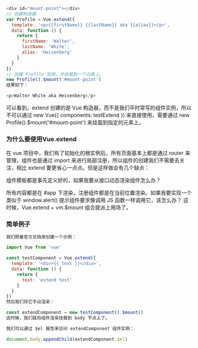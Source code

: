 ```javascript   
<div id="mount-point"></div>
// 创建构造器
var Profile = Vue.extend({
  template: '<p>{{firstName}} {{lastName}} aka {{alias}}</p>',
  data: function () {
    return {
      firstName: 'Walter',
      lastName: 'White',
      alias: 'Heisenberg'
    }
  }
})
// 创建 Profile 实例，并挂载到一个元素上。
new Profile().$mount('#mount-point')
结果如下：

<p>Walter White aka Heisenberg</p>   
```   
可以看到，extend 创建的是 Vue 构造器，而不是我们平时常写的组件实例，所以不可以通过 new Vue({ components: testExtend }) 来直接使用，需要通过 new Profile().$mount('#mount-point') 来挂载到指定的元素上。   
### 为什么要使用Vue.extend   
在 vue 项目中，我们有了初始化的根实例后，所有页面基本上都是通过 router 来管理，组件也是通过 import 来进行局部注册，所以组件的创建我们不需要去关注，相比 extend 要更省心一点点。但是这样做会有几个缺点：    

组件模板都是事先定义好的，如果我要从接口动态渲染组件怎么办？   

所有内容都是在 #app 下渲染，注册组件都是在当前位置渲染。如果我要实现一个类似于 window.alert() 提示组件要求像调用 JS 函数一样调用它，该怎么办？
这时候，Vue.extend + vm.$mount 组合就派上用场了。   
### 简单例子   
```javascript   
我们照着官方文档来创建一个示例：

import Vue from 'vue'

const testComponent = Vue.extend({
  template: '<div>{{ text }}</div>',
  data: function () {
    return {
      text: 'extend test'
    }
  }
})
然后我们将它手动渲染：

const extendComponent = new testComponent().$mount()
这时候，我们就将组件渲染挂载到 body 节点上了。

我们可以通过 $el 属性来访问 extendComponent 组件实例：

document.body.appendChild(extendComponent.$el)   
```
